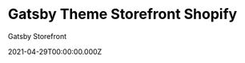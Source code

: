 ---
title: Gatsby Theme Storefront Shopify
github: https://github.com/GatsbyStorefront/gatsby-theme-storefront-shopify
demo: https://gatsbystorefront.com/
license: MPL-2.0
author: Gatsby Storefront
author_link: ''
author_twitter: ''
date: 2021-04-29T00:00:00.000Z
ssg:
  - Gatsby
cms: null
css: null
category:
  - Ecommerce
description: Create a Shopify store with Gatsby JS
draft: true
publish_date: '2019-12-03T15:34:09Z'
update_date: '2021-04-22T18:53:16Z'
github_star: 227
github_fork: 48
---